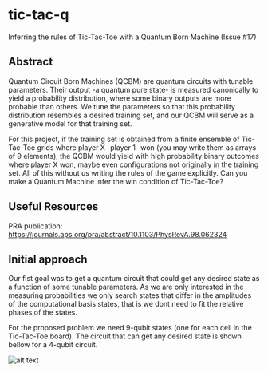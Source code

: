 # tic-tac-q
Inferring the rules of Tic-Tac-Toe with a Quantum Born Machine (Issue \#17)

## Abstract
Quantum Circuit Born Machines (QCBM) are quantum circuits with tunable parameters. Their output -a quantum pure state- is measured canonically to yield a probability distribution, where some binary outputs are more probable than others. We tune the parameters so that this probability distribution resembles a desired training set, and our QCBM will serve as a generative model for that training set.

For this project, if the training set is obtained from a finite ensemble of Tic-Tac-Toe grids where player X -player 1- won (you may write them as arrays of 9 elements), the QCBM would yield with high probability binary outcomes where player X won, maybe even configurations not originally in the training set. All of this without us writing the rules of the game explicitly.
Can you make a Quantum Machine infer the win condition of Tic-Tac-Toe?

## Useful Resources

PRA publication: https://journals.aps.org/pra/abstract/10.1103/PhysRevA.98.062324

## Initial approach

Our fist goal was to get a quantum circuit that could get any desired state as a function of some tunable parameters. As we are only interested in the measuring probabilities we only search states that differ in the amplitudes of the computational basis states, that is we dont need to fit the relative phases of the states.

For the proposed problem we need 9-qubit states (one for each cell in the Tic-Tac-Toe board). The circuit that can get any desired state is shown bellow for a 4-qubit circuit.

![alt text](https://github.com/mikelsr/tic-tac-q/blob/master/media/State_maker_4-qubit.png "4-qubit Quantum Circuit to generate a desired quantum state (only the module of the amplitudes are selected).")



